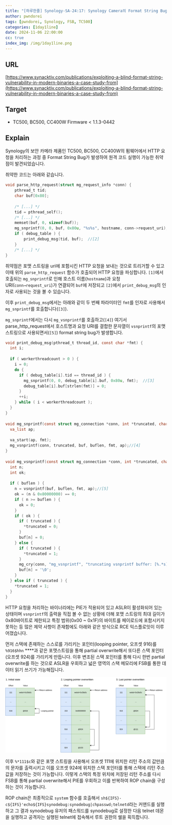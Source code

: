 ```yaml
---
title: "[하루한줄] Synology-SA-24:17: Synology Camera의 Format String Bug로 인한 원격 코드 실행 취약점"
author: pwndorei
tags: [pwndorei, Synology, FSB, TC500]
categories: [1day1line]
date: 2024-11-06 22:00:00
cc: true
index_img: /img/1day1line.png
---
```


## URL

[https://www.synacktiv.com/publications/exploiting-a-blind-format-string-vulnerability-in-modern-binaries-a-case-study-from](https://www.synacktiv.com/publications/exploiting-a-blind-format-string-vulnerability-in-modern-binaries-a-case-study-from)

## Target

- TC500, BC500, CC400W Firmware < 1.1.3-0442

## Explain

Synology의 보안 카메라 제품인 TC500, BC500, CC400W의 펌웨어에서 HTTP 요청을 처리하는 과정 중 Format String Bug가 발생하여 원격 코드 실행이 가능한 취약점이 발견되었습니다.

취약한 코드는 아래와 같습니다.

```c
void parse_http_request(struct mg_request_info *conn) {
    pthread_t tid;
    char buf[0x80];

    /* [...] */
    tid = pthread_self();
    /* [...] */
    memset(buf, 0, sizeof(buf));
    mg_snprintf(0, 0, buf, 0x80u, "%s%s", hostname, conn->request_uri);  //[1]
    if ( debug_table ) {
        print_debug_msg(tid, buf);  //[2]
    }
    /* [...] */
}
```

취약점은 포맷 스트링을 uri에 포함시킨 HTTP 요청을 보내는 것으로 트리거할 수 있고 이때 위의  `parse_http_request` 함수가 호출되어 HTTP 요청을 파싱합니다. `[1]`에서 호출되는 `mg_snprintf`로 인해 호스트 이름(`hostname`)과 요청 URI(`conn→request_uri`)가 연결되어 `buf`에 저장되고 `[2]`에서 `print_debug_msg`의 인자로 사용되는 것을 볼 수 있습니다. 

이후 `print_debug_msg`에서는 아래와 같이 두 번째 파라미터인 `fmt`를 인자로 사용해서 `mg_snprintf`를 호출합니다(`[3]`).

`mg_snprintf`에서는 다시 `mg_vsnprintf`를 호출하고(`[4]`) 여기서 parse_http_request에서 호스트명과 요청 URI를 결합한 문자열이 `vsnprintf`의 포맷 스트링으로 사용되면서(`[5]`) format string bug가 발생합니다.

```c
void print_debug_msg(pthread_t thread_id, const char *fmt) {
  int i;

  if ( workerthreadcount > 0 ) {
    i = 0;
    do {
      if ( debug_table[i].tid == thread_id ) {
        mg_snprintf(0, 0, debug_table[i].buf, 0x80u, fmt);  //[3]
        debug_table[i].buf[strlen(fmt)] = 0;
      }
      ++i;
    } while ( i < workerthreadcount );
  }
}

void mg_snprintf(const struct mg_connection *conn, int *truncated, char *buf, size_t buflen, const char *fmt, ...) {
  va_list ap;

  va_start(ap, fmt);
  mg_vsnprintf(conn, truncated, buf, buflen, fmt, ap);//[4]
}

void mg_vsnprintf(const struct mg_connection *conn, int *truncated, char *buf, size_t buflen, const char *fmt, va_list ap) {
  int n;
  int ok;

  if ( buflen ) {
    n = vsnprintf(buf, buflen, fmt, ap);//[5]
    ok = (n & 0x80000000) == 0;
    if ( n >= buflen ) {
      ok = 0;
    }
    if ( ok ) {
      if ( truncated ) {
        *truncated = 0;
      }
      buf[n] = 0;
    } else {
      if ( truncated ) {
        *truncated = 1;
      }
      mg_cry(conn, "mg_vsnprintf", "truncating vsnprintf buffer: [%.*s]", (int)((buflen > 200) ? 200 : (buflen - 1)), buf);
      buf[n] = '\0';
    }
  } else if ( truncated ) {
    *truncated = 1;
  }
}
```

HTTP 요청을 처리하는 바이너리에는 PIE가 적용되어 있고 ASLR이 활성화되어 있는 상태이며 `vsnprintf`의 출력을 직접 볼 수 없는 상황에 더해 포맷 스트링의 최대 길이가 0x80바이트로 제한되고 특정 범위(0x00 ~ 0x1F)의 바이트를 페이로드에 포함시키지 못하는 등 많은 제약 사항이 존재함에도 아래와 같은 방식으로 RCE 익스플로잇이 이루어졌습니다.

먼저 스택에 존재하는 스스로를 가리키는 포인터(looping pointer, 오프셋 916)를 `%916$hhn` ****과 같은 포맷스트링을 통해 partial overwrite해서 또다른 스택 포인터(오프셋 924)를 가리키게 만듭니다. 이후 변조된 스택 포인터를 통해 다시 한번 partial overwrite를 하는 것으로 ASLR을 우회하고 넓은 영역의 스택 메모리에 FSB를 통한 데이터 읽기 쓰기가 가능해집니다.

![image.png](2024-11-06/image.png)

이후 `%*111$c`와 같은 포맷 스트링을 사용해서 오프셋 111에 위치한 리턴 주소의 값만큼의 문자를 출력시키고 이를 오프셋 924에 위치한 스택 포인터를 통해 스택에 리턴 주소 값을 저장하는 것이 가능합니다. 이렇게 스택의 특정 위치에 저장된 리턴 주소를 다시 FSB를 통해 partial overwrite해서 PIE를 우회하고 이를 반복하여 ROP chain을 구성하는 것이 가능합니다.

ROP chain은 최종적으로 `system` 함수를 호출해서 `sh${IFS}-c${IFS}'echo${IFS}synodebug:synodebug|chpasswd;telnetd`라는 커맨드를 실행하고 그 결과 synodebug 유저의 패스워드를 synodebug로 설정한 다음 telnet 데몬을 실행하고 공격자는 실행된 telnet에 접속해서 루트 권한의 쉘을 획득합니다.